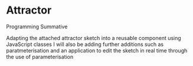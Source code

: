 # Attractor
Programming Summative 

Adapting the attached attractor sketch into a reusable component using JavaScript classes
I will also be adding further additions such as paratmeterisation and an application to edit the sketch in real time through the use of parameterisation
